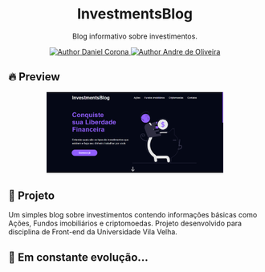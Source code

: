 <h1 align="center">
	InvestmentsBlog
</h1>

<p align="center">Blog informativo sobre investimentos.</p>

<div align="center">
  <a href="https://github.com/dnlcorona">
    <img alt="Author Daniel Corona" src="https://img.shields.io/badge/Author%20-Daniel%20Corona-ffffff">
  </a>

  <a href="https://github.com/ANDREOGP33">
    <img alt="Author Andre de Oliveira" src="https://img.shields.io/badge/Author%20-Andre%20Oliveira-ffffff">
  </a>
</div>

## 🔥 Preview

<div align="center">
    <img style="height: 70%; width: 70%" alt="Preview" src="./.github/preview-image.png"/>
</div>

## 📁 Projeto
  Um simples blog sobre investimentos contendo informações básicas como Ações, Fundos imobiliários e criptomoedas. Projeto desenvolvido para disciplina de Front-end da Universidade Vila Velha.
## 🚀 **Em constante evolução...**